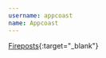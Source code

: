 ---username: appcoastname: Appcoast---[Fireposts](https://addons.mozilla.org/en-US/firefox/addon/firepost/){:target="_blank"}